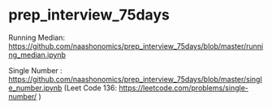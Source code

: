 # prep_interview_75days



Running Median:  https://github.com/naashonomics/prep_interview_75days/blob/master/running_median.ipynb

Single Number : https://github.com/naashonomics/prep_interview_75days/blob/master/single_number.ipynb 
(Leet Code 136: https://leetcode.com/problems/single-number/ )
